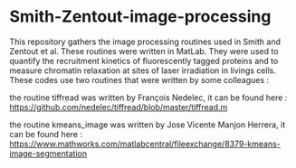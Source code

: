 # Smith-Zentout-image-processing

This repository gathers the image processing routines used in Smith and Zentout et al. These routines were written in MatLab. They were used to quantify the recruitment kinetics of fluorescently tagged proteins and to measure chromatin relaxation at sites of laser irradiation in livings cells. These codes use two routines that were written by some colleagues :

the routine tiffread was written by François Nedelec, it can be found here : https://github.com/nedelec/tiffread/blob/master/tiffread.m

the routine kmeans_image was written by Jose Vicente Manjon Herrera, it can be found here : https://www.mathworks.com/matlabcentral/fileexchange/8379-kmeans-image-segmentation
